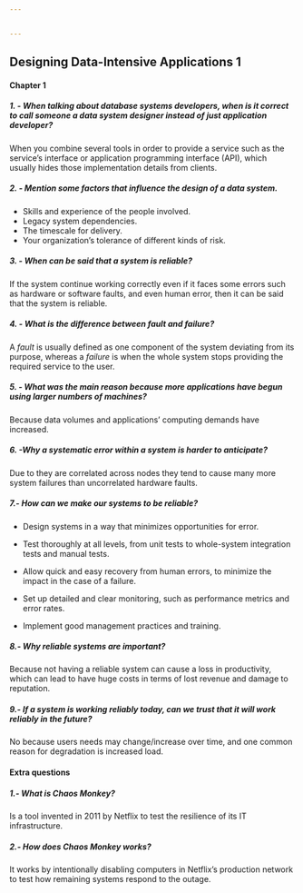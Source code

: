 ```yaml
---


---
```


<h2 id="designing-data-intensive-applications-1">Designing Data-Intensive Applications 1</h2>
<h4 id="chapter-1">Chapter 1</h4>
<h5 id="when-talking-about-database-systems-developers-when-is-it-correct-to-call-someone-a-data-system-designer-instead-of-just-application-developer">1. - When talking about database systems developers, when is it correct to call someone a data system designer instead of just application developer?</h5>
<p>When you combine several tools in order to provide a service such as the service’s interface or application programming interface (API), which usually hides those implementation details from clients.</p>
<h5 id="mention-some-factors-that-influence-the-design-of-a-data-system.">2. - Mention some factors that influence the design of a data system.</h5>
<ul>
<li>Skills and experience of the people involved.</li>
<li>Legacy system dependencies.</li>
<li>The timescale for delivery.</li>
<li>Your organization’s tolerance of different kinds of risk.</li>
</ul>
<h5 id="when-can-be-said-that-a-system-is-reliable">3. - When can be said that a system is reliable?</h5>
<p>If the system continue working correctly even if it faces some errors such as hardware or software faults, and even human error, then it can be said that the system is reliable.</p>
<h5 id="what-is-the-difference-between-fault-and-failure">4. - What is the difference between <em>fault</em> and <em>failure</em>?</h5>
<p>A <em>fault</em> is usually defined as one component of the system deviating from its purpose, whereas a <em>failure</em> is when the whole system stops providing the required service to the user.</p>
<h5 id="what-was-the-main-reason-because-more-applications-have-begun-using-larger-numbers-of-machines">5. - What was the main reason because more applications have begun using larger numbers of machines?</h5>
<p>Because data volumes and applications’ computing demands have increased.</p>
<h5 id="why-a-systematic-error-within-a-system-is-harder-to-anticipate">6. -Why a systematic error within a system is harder to anticipate?</h5>
<p>Due to they are correlated across nodes they tend to cause many more system failures than uncorrelated hardware faults.</p>
<h5 id="how-can-we-make-our-systems-to-be-reliable">7.- How can we make our systems to be reliable?</h5>
<ul>
<li>
<p>Design systems in a way that minimizes opportunities for error.</p>
</li>
<li>
<p>Test thoroughly at all levels, from unit tests to whole-system integration tests and manual tests.</p>
</li>
<li>
<p>Allow quick and easy recovery from human errors, to minimize the impact in the case of a failure.</p>
</li>
<li>
<p>Set up detailed and clear monitoring, such as performance metrics and error rates.</p>
</li>
<li>
<p>Implement good management practices and training.</p>
</li>
</ul>
<h5 id="why-reliable-systems-are-important">8.- Why reliable systems are important?</h5>
<p>Because not having a reliable system can cause a loss in productivity, which can lead to have huge costs in terms of lost revenue and damage to reputation.</p>
<h5 id="if-a-system-is-working-reliably-today-can-we-trust-that-it-will-work-reliably-in-the-future">9.- If a system is working reliably today, can we trust that it will work reliably in the future?</h5>
<p>No because users needs may change/increase over time, and one common reason for degradation is increased load.</p>
<h4 id="extra-questions">Extra questions</h4>
<h5 id="what-is-chaos-monkey">1.- What is Chaos Monkey?</h5>
<p>Is a tool invented in 2011 by Netflix to test the resilience of its IT infrastructure.</p>
<h5 id="how-does-chaos-monkey-works">2.- How does Chaos Monkey works?</h5>
<p>It works by intentionally disabling computers in Netflix’s production network to test how remaining systems respond to the outage.</p>

